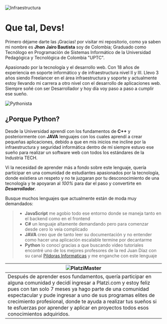 ![Infraestructura](https://www.esan.edu.pe/apuntes-empresariales/2018/09/05/1500x844_infraestructura_ti.jpg)
# Que tal, Devs!

Primero déjame darte las  ¡Gracias!  por visitar mi repositorio, como ya saben mi nombre es **Jhon Jairo Bautista** soy de Colombia; Graduado como Tecnólogo en Programación de Sistemas Informático de la Universidad Pedagógica y Tecnológica de Colombia "UPTC". 

Apasionado por la tecnología y el desarrollo web. Con 18 años de experiencia en soporte informático y de infraestructura nivel II y III. Llevo 3 años siendo Freelancer en el área infraestructura y soporte y actualmente estoy llevando mi carrera a otro nivel con el desarrollo de aplicaciones web. Siempre soñé con ser Desarrollador y hoy día voy paso a paso a cumplir ese sueño.


![Pythonista](https://d2m6ke2px6quvq.cloudfront.net/uploads/2020/07/16/0f6fa179-6d5b-4949-bcba-a1a89f9d6da9.jpg)

## ¿Porque Python?

Desde la Universidad aprendí con los fundamentos de **C++** y posteriormente con **JAVA** lenguajes con los cuales aprendí a crear pequeñas aplicaciones, debido a que en mis inicios me incline por la infraestructura y seguridad informática dentro de mí siempre estuvo ese sueño para realizar un software web con todos los estándares de la Industria TECH.
 
Vi la necesidad de aprender más a fondo sobre este lenguaje, quería participar en una comunidad de estudiantes apasionados por la tecnología, donde existiera un respeto y no te juzgaran por tu desconocimiento de una tecnología y te apoyaran al *100%* para dar el paso y convertirte en ***Desarrollador***.  

Busque muchos lenguajes que actualmente están de moda muy demandados:

> - **JavaScript** me agobio todo ese entorno donde se maneja tanto en el backend como en el frontend
> - **C#** un lenguaje altamente demandando pero para comenzar desde cero lo veia complicado
> - **JAVA** creo que de tanto leer su documentación y no entender como hacer una aplicación escalable termine por decantarme
 > - **Python** lo conocí gracias a que buscando video tutoriales encontré uno de los mejores profesores de la red Juan  Díaz con su canal [Pildoras Informaticas](https://www.youtube.com/channel/UCdulIs-x_xrRd1ezwJZR9ww) y me enganche con este lenguaje


|![PlatziMaster](https://static.platzi.com/media/user_upload/platzi-master-6395be10-f766-461d-986b-d80290f5e704.jpg)   |
|-----|
|Después de aprender esos fundamentos,  quería participar en alguna comunidad y decidí ingresar a Platzi.com y estoy feliz pues con tan solo 7 meses ya hago parte de una comunidad espectacular y pude ingresar a uno de sus programas elites de crecimiento profesional, donde te ayuda a realizar tus sueños si te esfuerzas por aprender y aplicar en proyectos todos esos conocimientos adquiridos.  |
